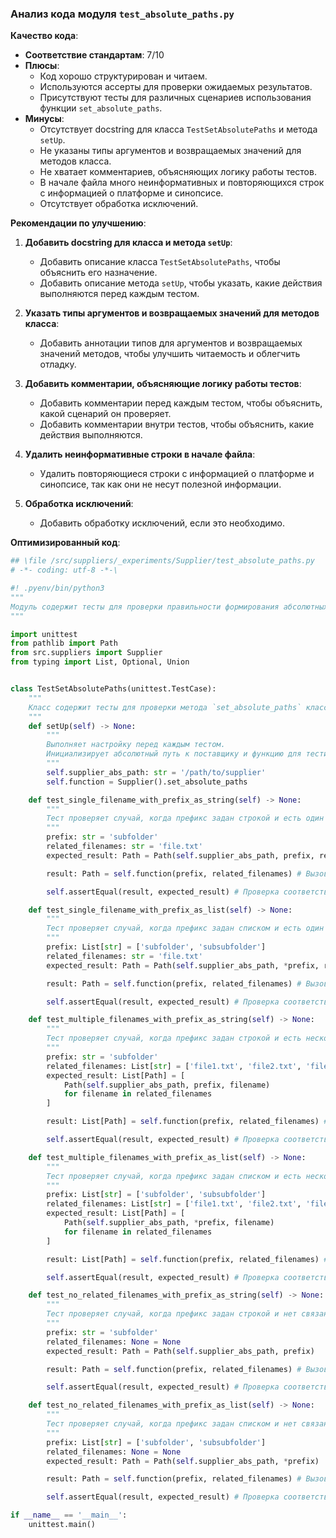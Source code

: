 ### **Анализ кода модуля `test_absolute_paths.py`**

**Качество кода**:
- **Соответствие стандартам**: 7/10
- **Плюсы**:
    - Код хорошо структурирован и читаем.
    - Используются ассерты для проверки ожидаемых результатов.
    - Присутствуют тесты для различных сценариев использования функции `set_absolute_paths`.
- **Минусы**:
    - Отсутствует docstring для класса `TestSetAbsolutePaths` и метода `setUp`.
    - Не указаны типы аргументов и возвращаемых значений для методов класса.
    - Не хватает комментариев, объясняющих логику работы тестов.
    - В начале файла много неинформативных и повторяющихся строк с информацией о платформе и синопсисе.
    - Отсутствует обработка исключений.

**Рекомендации по улучшению**:

1.  **Добавить docstring для класса и метода `setUp`**:
    - Добавить описание класса `TestSetAbsolutePaths`, чтобы объяснить его назначение.
    - Добавить описание метода `setUp`, чтобы указать, какие действия выполняются перед каждым тестом.

2.  **Указать типы аргументов и возвращаемых значений для методов класса**:
    - Добавить аннотации типов для аргументов и возвращаемых значений методов, чтобы улучшить читаемость и облегчить отладку.

3.  **Добавить комментарии, объясняющие логику работы тестов**:
    - Добавить комментарии перед каждым тестом, чтобы объяснить, какой сценарий он проверяет.
    - Добавить комментарии внутри тестов, чтобы объяснить, какие действия выполняются.

4.  **Удалить неинформативные строки в начале файла**:
    - Удалить повторяющиеся строки с информацией о платформе и синопсисе, так как они не несут полезной информации.

5.  **Обработка исключений**:
    - Добавить обработку исключений, если это необходимо.

**Оптимизированный код**:

```python
## \file /src/suppliers/_experiments/Supplier/test_absolute_paths.py
# -*- coding: utf-8 -*-\

#! .pyenv/bin/python3
"""
Модуль содержит тесты для проверки правильности формирования абсолютных путей для файлов поставщика.
"""

import unittest
from pathlib import Path
from src.suppliers import Supplier
from typing import List, Optional, Union


class TestSetAbsolutePaths(unittest.TestCase):
    """
    Класс содержит тесты для проверки метода `set_absolute_paths` класса `Supplier`.
    """
    def setUp(self) -> None:
        """
        Выполняет настройку перед каждым тестом.
        Инициализирует абсолютный путь к поставщику и функцию для тестирования.
        """
        self.supplier_abs_path: str = '/path/to/supplier'
        self.function = Supplier().set_absolute_paths

    def test_single_filename_with_prefix_as_string(self) -> None:
        """
        Тест проверяет случай, когда префикс задан строкой и есть один связанный файл.
        """
        prefix: str = 'subfolder'
        related_filenames: str = 'file.txt'
        expected_result: Path = Path(self.supplier_abs_path, prefix, related_filenames)

        result: Path = self.function(prefix, related_filenames) # Вызов тестируемой функции

        self.assertEqual(result, expected_result) # Проверка соответствия результата ожидаемому значению

    def test_single_filename_with_prefix_as_list(self) -> None:
        """
        Тест проверяет случай, когда префикс задан списком и есть один связанный файл.
        """
        prefix: List[str] = ['subfolder', 'subsubfolder']
        related_filenames: str = 'file.txt'
        expected_result: Path = Path(self.supplier_abs_path, *prefix, related_filenames)

        result: Path = self.function(prefix, related_filenames) # Вызов тестируемой функции

        self.assertEqual(result, expected_result) # Проверка соответствия результата ожидаемому значению

    def test_multiple_filenames_with_prefix_as_string(self) -> None:
        """
        Тест проверяет случай, когда префикс задан строкой и есть несколько связанных файлов.
        """
        prefix: str = 'subfolder'
        related_filenames: List[str] = ['file1.txt', 'file2.txt', 'file3.txt']
        expected_result: List[Path] = [
            Path(self.supplier_abs_path, prefix, filename)
            for filename in related_filenames
        ]

        result: List[Path] = self.function(prefix, related_filenames) # Вызов тестируемой функции

        self.assertEqual(result, expected_result) # Проверка соответствия результата ожидаемому значению

    def test_multiple_filenames_with_prefix_as_list(self) -> None:
        """
        Тест проверяет случай, когда префикс задан списком и есть несколько связанных файлов.
        """
        prefix: List[str] = ['subfolder', 'subsubfolder']
        related_filenames: List[str] = ['file1.txt', 'file2.txt', 'file3.txt']
        expected_result: List[Path] = [
            Path(self.supplier_abs_path, *prefix, filename)
            for filename in related_filenames
        ]

        result: List[Path] = self.function(prefix, related_filenames) # Вызов тестируемой функции

        self.assertEqual(result, expected_result) # Проверка соответствия результата ожидаемому значению

    def test_no_related_filenames_with_prefix_as_string(self) -> None:
        """
        Тест проверяет случай, когда префикс задан строкой и нет связанных файлов.
        """
        prefix: str = 'subfolder'
        related_filenames: None = None
        expected_result: Path = Path(self.supplier_abs_path, prefix)

        result: Path = self.function(prefix, related_filenames) # Вызов тестируемой функции

        self.assertEqual(result, expected_result) # Проверка соответствия результата ожидаемому значению

    def test_no_related_filenames_with_prefix_as_list(self) -> None:
        """
        Тест проверяет случай, когда префикс задан списком и нет связанных файлов.
        """
        prefix: List[str] = ['subfolder', 'subsubfolder']
        related_filenames: None = None
        expected_result: Path = Path(self.supplier_abs_path, *prefix)

        result: Path = self.function(prefix, related_filenames) # Вызов тестируемой функции

        self.assertEqual(result, expected_result) # Проверка соответствия результата ожидаемому значению

if __name__ == '__main__':
    unittest.main()
